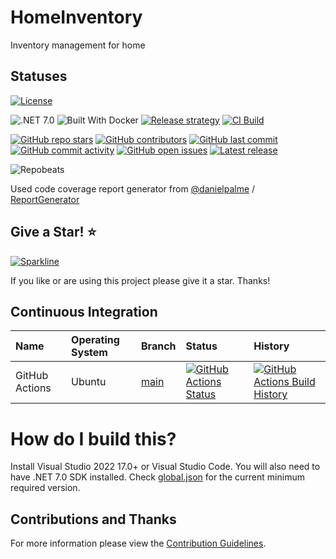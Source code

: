 # HomeInventory

Inventory management for home

## Statuses

[![License](https://img.shields.io/github/license/gritcsenko/HomeInventory)](LICENSE)

![.NET 7.0](https://img.shields.io/badge/Version-.NET%207.0-informational?logo=dotnet)
![Built With Docker](https://img.shields.io/badge/Built_With-Docker-informational?logo=docker)
[![Release strategy](https://img.shields.io/badge/Release%20strategy-GitHub_flow-informational.svg)](https://githubflow.github.io/)
[![CI Build](https://github.com/gritcsenko/HomeInventory/actions/workflows/build.yml/badge.svg)](https://github.com/gritcsenko/HomeInventory/actions/workflows/build.yml)

[![GitHub repo stars](https://img.shields.io/github/stars/gritcsenko/HomeInventory)](https://github.com/gritcsenko/HomeInventory/stargazers)
[![GitHub contributors](https://img.shields.io/github/contributors/gritcsenko/HomeInventory)](https://github.com/gritcsenko/HomeInventory/graphs/contributors)
[![GitHub last commit](https://img.shields.io/github/last-commit/gritcsenko/HomeInventory)](https://github.com/gritcsenko/HomeInventory)
[![GitHub commit activity](https://img.shields.io/github/commit-activity/m/gritcsenko/HomeInventory)](https://github.com/gritcsenko/HomeInventory/graphs/commit-activity)
[![GitHub open issues](https://img.shields.io/github/issues/gritcsenko/HomeInventory)](https://github.com/gritcsenko/HomeInventory/issues)
[![Latest release](https://img.shields.io/github/release/gritcsenko/HomeInventory.svg?label=latest%20release&color=007edf)](https://github.com/gritcsenko/HomeInventory/releases/latest)

![Repobeats](https://repobeats.axiom.co/api/embed/a676f1d05c655d3151a703e5ecad09c8949dbdd6.svg "Repobeats analytics image")

Used code coverage report generator from [@danielpalme](https://github.com/danielpalme) / [ReportGenerator](https://github.com/danielpalme/ReportGenerator)

## Give a Star! :star:
[![Sparkline](https://stars.medv.io/gritcsenko/HomeInventory.svg)](https://stars.medv.io/gritcsenko/HomeInventory)

If you like or are using this project please give it a star. Thanks!

## Continuous Integration

| Name            | Operating System      | Branch      | Status | History |
| :---            | :---                  | :---   | :---   | :---    |
| GitHub Actions  | Ubuntu                | [main](https://github.com/gritcsenko/HomeInventory/commits/main) | [![GitHub Actions Status](https://github.com/gritcsenko/HomeInventory/workflows/Build/badge.svg?branch=main)](https://github.com/gritcsenko/HomeInventory/actions) | [![GitHub Actions Build History](https://buildstats.info/github/chart/gritcsenko/HomeInventory?branch=main&includeBuildsFromPullRequest=false)](https://github.com/gritcsenko/HomeInventory/actions) |

# How do I build this?

Install Visual Studio 2022 17.0+ or Visual Studio Code. You will also need to have .NET 7.0 SDK installed. Check [global.json](src/HomeInventory/global.json) for the current minimum required version.

## Contributions and Thanks

For more information please view the [Contribution Guidelines](.github/CONTRIBUTING.md).
